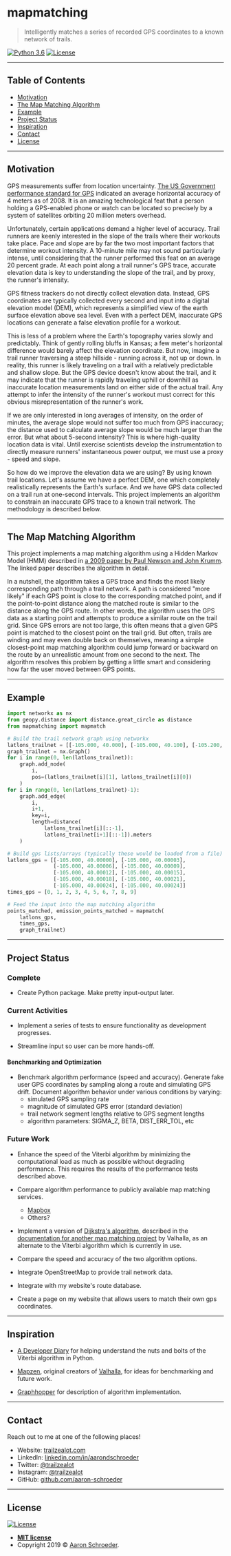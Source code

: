 # mapmatching

> Intelligently matches a series of recorded GPS coordinates to a known network of trails.

[![Python 3.6](https://img.shields.io/badge/python-3.6-blue.svg)](https://www.python.org/downloads/release/python-360/)
[![License](http://img.shields.io/:license-mit-blue.svg)](http://badges.mit-license.org)

<!--
[![Build Status](http://img.shields.io/travis/badges/badgerbadgerbadger.svg?style=flat-square)](https://travis-ci.org/badges/badgerbadgerbadger) [![Dependency Status](http://img.shields.io/gemnasium/badges/badgerbadgerbadger.svg?style=flat-square)](https://gemnasium.com/badges/badgerbadgerbadger) [![Coverage Status](http://img.shields.io/coveralls/badges/badgerbadgerbadger.svg?style=flat-square)](https://coveralls.io/r/badges/badgerbadgerbadger) [![Badges](http://img.shields.io/:badges-9/9-ff6799.svg?style=flat-square)](https://github.com/badges/badgerbadgerbadger)
-->


---

## Table of Contents

- [Motivation](#motivation)
- [The Map Matching Algorithm](#the-map-matching-algorithm)
- [Example](#example)
- [Project Status](#project-status)
- [Inspiration](#inspiration)
- [Contact](#contact)
- [License](#license)

---

## Motivation

GPS measurements suffer from location uncertainty. [The US Government performance standard for GPS](https://www.gps.gov/technical/ps/2008-SPS-performance-standard.pdf) indicated an average horizontal accuracy of 4 meters as of 2008. It is an amazing technological feat that a person holding a GPS-enabled phone or watch can be located so precisely by a system of satellites orbiting 20 million meters overhead. 

Unfortunately, certain applications demand a higher level of accuracy. Trail runners are keenly interested in the slope of the trails where their workouts take place. Pace and slope are by far the two most important factors that determine workout intensity. A 10-minute mile may not sound particularly intense, until considering that the runner performed this feat on an average 20 percent grade. At each point along a trail runner's GPS trace, accurate elevation data is key to understanding the slope of the trail, and by proxy, the runner's intensity. 

GPS fitness trackers do not directly collect elevation data. Instead, GPS coordinates are typically collected every second and input into a digital elevation model (DEM), which represents a simplified view of the earth surface elevation above sea level. Even with a perfect DEM, inaccurate GPS locations can generate a false elevation profile for a workout. 

This is less of a problem where the Earth's topography varies slowly and predictably. Think of gently rolling bluffs in Kansas; a few meter's horizontal difference would barely affect the elevation coordinate. But now, imagine a trail runner traversing a steep hillside - running across it, not up or down. In reality, this runner is likely traveling on a trail with a relatively predictable and shallow slope. But the GPS device doesn't know about the trail, and it may indicate that the runner is rapidly traveling uphill or downhill as inaccurate location measurements land on either side of the actual trail. Any attempt to infer the intensity of the runner's workout must correct for this obvious misrepresentation of the runner's work. 

If we are only interested in long averages of intensity, on the order of minutes, the average slope would not suffer too much from GPS inaccuracy; the distance used to calculate average slope would be much larger than the error. But what about 5-second intensity? This is where high-quality location data is vital. Until exercise scientists develop the instrumentation to directly measure runners' instantaneous power output, we must use a proxy - speed and slope.

So how do we improve the elevation data we are using? By using known trail locations. Let's assume we have a perfect DEM, one which completely realistically represents the Earth's surface. And we have GPS data collected on a trail run at one-second intervals. This project implements an algorithm to constrain an inaccurate GPS trace to a known trail network. The  methodology is described below.
<!--
In Boulder, where I live, I can get ahold of high-quality trail location coordinates that are the result of actual surveys. Not everyone has access to such accurate and granular data, but resources like the [Trail Run Project](https://www.trailrunproject.com/) provide GPX files with coordinates for many popular trails. 
-->

---

## The Map Matching Algorithm

This project implements a map matching algorithm using a Hidden Markov Model (HMM) described in [a 2009 paper by Paul Newson and John Krumm](http://citeseerx.ist.psu.edu/viewdoc/download?doi=10.1.1.187.5145&rep=rep1&type=pdf). The linked paper describes the algorithm in detail. 

In a nutshell, the algorithm takes a GPS trace and finds the most likely corresponding path through a trail network. A path is considered "more likely" if each GPS point is close to the corresponding matched point, and if the point-to-point distance along the matched route is similar to the distance along the GPS route. In other words, the algorithm uses the GPS data as a starting point and attempts to produce a similar route on the trail grid. Since GPS errors are not too large, this often means that a given GPS point is matched to the closest point on the trail grid. But often, trails are winding and may even double back on themselves, meaning a simple closest-point map matching algorithm could jump forward or backward on the route by an unrealistic amount from one second to the next. The algorithm resolves this problem by getting a little smart and considering how far the user moved between GPS points.

---

## Example
```python
import networkx as nx
from geopy.distance import distance.great_circle as distance
from mapmatching import mapmatch

# Build the trail network graph using networkx
latlons_trailnet = [[-105.000, 40.000], [-105.000, 40.100], [-105.200, 40.100]]
graph_trailnet = nx.Graph()
for i in range(0, len(latlons_trailnet)):
    graph.add_node(
        i,
        pos=(latlons_trailnet[i][1], latlons_trailnet[i][0])
    )
for i in range(0, len(latlons_trailnet)-1):
    graph.add_edge(
        i,
        i+1,
        key=i,
        length=distance(
            latlons_trailnet[i][::-1],
            latlons_trailnet[i+1][::-1]).meters
    )

# Build gps lists/arrays (typically these would be loaded from a file)
latlons_gps = [[-105.000, 40.00000], [-105.000, 40.00003], 
               [-105.000, 40.00006], [-105.000, 40.00009],
               [-105.000, 40.00012], [-105.000, 40.00015],
               [-105.000, 40.00018], [-105.000, 40.00021],
               [-105.000, 40.00024], [-105.000, 40.00024]]
times_gps = [0, 1, 2, 3, 4, 5, 6, 7, 8, 9]               

# Feed the input into the map matching algorithm
points_matched, emission_points_matched = mapmatch(
    latlons_gps,
    times_gps,
    graph_trailnet)
```

---

## Project Status

### Complete

- Create Python package. Make pretty input-output later.

### Current Activities

- Implement a series of tests to ensure functionality as development progresses.

- Streamline input so user can be more hands-off.

#### Benchmarking and Optimization

- Benchmark algorithm performance (speed and accuracy). Generate fake user GPS coordinates by sampling along a route and simulating GPS drift. Document algorithm behavior under various conditions by varying: 
   - simulated GPS sampling rate
   - magnitude of simulated GPS error (standard deviation)
   - trail network segment lengths relative to GPS segment lengths
   - algorithm parameters: SIGMA_Z, BETA, DIST_ERR_TOL, etc

### Future Work

- Enhance the speed of the Viterbi algorithm by minimizing the computational load as much as possible without degrading performance. This requires the results of the performance tests described above.

- Compare algorithm performance to publicly available map matching services.
   - [Mapbox](https://docs.mapbox.com/api/navigation/#map-matching)
   - Others?

- Implement a version of [Dijkstra's algorithm](https://en.wikipedia.org/wiki/Dijkstra%27s_algorithm), described in the [documentation for another map matching project](https://github.com/valhalla/valhalla/blob/master/docs/meili/algorithms.md) by Valhalla, as an alternate to the Viterbi algorithm which is currently in use.

- Compare the speed and accuracy of the two algorithm options.

- Integrate OpenStreetMap to provide trail network data.

- Integrate with my website's route database.

- Create a page on my website that allows users to match their own gps coordinates.

---

<!--
## FAQ
- **How do I do *specifically* so and so?**
    - No problem! Just do this.
-->
<!--
## People

| <a href="https://github.com/aaron-schroeder" target="_blank">**Aaron Schroeder**</a> |
| :---: |
| [![Aaron Schroeder](https://avatars0.githubusercontent.com/u/39806580?v=4&s=200)](https://github.com/aaron-schroeder) |
| <a href="https://github.com/aaron-schroeder" target="_blank">`github.com/aaron-schroeder`</a> |

---
-->

## Inspiration

- [A Developer Diary](http://www.adeveloperdiary.com/data-science/machine-learning/implement-viterbi-algorithm-in-hidden-markov-model-using-python-and-r/) for helping understand the nuts and bolts of the Viterbi algorithm in Python.

- [Mapzen](https://www.mapzen.com/blog/map-matching-validation/), original creators of [Valhalla](https://www.interline.io/valhalla/), for ideas for benchmarking and future work.

- [Graphhopper](https://github.com/graphhopper/map-matching) for description of algorithm implementation.

---

## Contact

Reach out to me at one of the following places!

- Website: <a href="https://trailzealot.com" target="_blank">trailzealot.com</a>
- LinkedIn: <a href="https://www.linkedin.com/in/aarondschroeder/" target="_blank">linkedin.com/in/aarondschroeder</a>
- Twitter: <a href="https://twitter.com/trailzealot" target="_blank">@trailzealot</a>
- Instagram: <a href="https://instagram.com/trailzealot" target="_blank">@trailzealot</a>
- GitHub: <a href="https://github.com/aaron-schroeder" target="_blank">github.com/aaron-schroeder</a>

---

<!--
## Support

[![Buy me a coffee](https://bmc-cdn.nyc3.digitaloceanspaces.com/BMC-button-images/custom_images/orange_img.png)](https://www.buymeacoffee.com/OpPEjlGFC)

[![Support via Patreon](https://c5.patreon.com/external/logo/become_a_patron_button@2x.png)](https://www.patreon.com/amitmerchant)

[![Support via Gratipay](https://cdn.rawgit.com/gratipay/gratipay-badge/2.3.0/dist/gratipay.png)](https://gratipay.com/fvcproductions/)

---
-->

## License

[![License](http://img.shields.io/:license-mit-blue.svg)](http://badges.mit-license.org)

- **[MIT license](http://opensource.org/licenses/mit-license.php)**
- Copyright 2019 © <a href="https://trailzealot.com/about" target="_blank">Aaron Schroeder</a>.

<!--
## Installation

- All the `code` required to get started
- Images of what it should look like

### Clone

- Clone this repo to your local machine using `https://github.com/EricSchraider/mapmatching`

### Setup

- If you want more syntax highlighting, format your code like this:

> update and install this package first

```shell
$ brew update
$ brew install fvcproductions
```

> now install npm and bower packages

```shell
$ npm install
$ bower install
```

---
-->

<!--
## Contributing

> To get started...

### Step 1

- **Option 1**
    - 🍴 Fork this repo!

- **Option 2**
    - 👯 Clone this repo to your local machine using `https://github.com/joanaz/HireDot2.git`

### Step 2

- **HACK AWAY!** 🔨🔨🔨

### Step 3

- 🔃 Create a new pull request using <a href="https://github.com/joanaz/HireDot2/compare/" target="_blank">`https://github.com/joanaz/HireDot2/compare/`</a>.

---
-->


<!--
## Features
## Documentation (Optional)
## Tests (Optional)
-->
